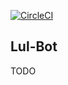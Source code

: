 [![CircleCI](https://circleci.com/gh/raymoo42/lulbot/tree/master.svg?style=svg&circle-token=65350787203ad173a6c968916f33dc0ec08d3957)](https://circleci.com/gh/raymoo42/lulbot/tree/master)

## Lul-Bot

TODO
